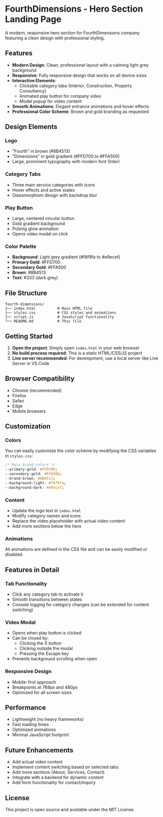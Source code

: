 # FourthDimensions - Hero Section Landing Page

A modern, responsive hero section for FourthDimensions company featuring a clean design with professional styling.

## Features

- **Modern Design**: Clean, professional layout with a calming light grey background
- **Responsive**: Fully responsive design that works on all device sizes
- **Interactive Elements**: 
  - Clickable category tabs (Interior, Construction, Property Consultancy)
  - Animated play button for company video
  - Modal popup for video content
- **Smooth Animations**: Elegant entrance animations and hover effects
- **Professional Color Scheme**: Brown and gold branding as requested

## Design Elements

### Logo
- "Fourth" in brown (#8B4513)
- "Dimensions" in gold gradient (#FFD700 to #FFA500)
- Large, prominent typography with modern font (Inter)

### Category Tabs
- Three main service categories with icons
- Hover effects and active states
- Glassmorphism design with backdrop blur

### Play Button
- Large, centered circular button
- Gold gradient background
- Pulsing glow animation
- Opens video modal on click

### Color Palette
- **Background**: Light grey gradient (#f8f9fa to #e9ecef)
- **Primary Gold**: #FFD700
- **Secondary Gold**: #FFA500
- **Brown**: #8B4513
- **Text**: #333 (dark grey)

## File Structure

```
fourth-dimensions/
├── index.html          # Main HTML file
├── styles.css          # CSS styles and animations
├── script.js           # JavaScript functionality
└── README.md           # This file
```

## Getting Started

1. **Open the project**: Simply open `index.html` in your web browser
2. **No build process required**: This is a static HTML/CSS/JS project
3. **Live server recommended**: For development, use a local server like Live Server in VS Code

## Browser Compatibility

- Chrome (recommended)
- Firefox
- Safari
- Edge
- Mobile browsers

## Customization

### Colors
You can easily customize the color scheme by modifying the CSS variables in `styles.css`:

```css
/* Main brand colors */
--primary-gold: #FFD700;
--secondary-gold: #FFA500;
--brand-brown: #8B4513;
--background-light: #f8f9fa;
--background-dark: #e9ecef;
```

### Content
- Update the logo text in `index.html`
- Modify category names and icons
- Replace the video placeholder with actual video content
- Add more sections below the hero

### Animations
All animations are defined in the CSS file and can be easily modified or disabled.

## Features in Detail

### Tab Functionality
- Click any category tab to activate it
- Smooth transitions between states
- Console logging for category changes (can be extended for content switching)

### Video Modal
- Opens when play button is clicked
- Can be closed by:
  - Clicking the X button
  - Clicking outside the modal
  - Pressing the Escape key
- Prevents background scrolling when open

### Responsive Design
- Mobile-first approach
- Breakpoints at 768px and 480px
- Optimized for all screen sizes

## Performance

- Lightweight (no heavy frameworks)
- Fast loading times
- Optimized animations
- Minimal JavaScript footprint

## Future Enhancements

- Add actual video content
- Implement content switching based on selected tabs
- Add more sections (About, Services, Contact)
- Integrate with a backend for dynamic content
- Add form functionality for contact/inquiry

## License

This project is open source and available under the MIT License. 